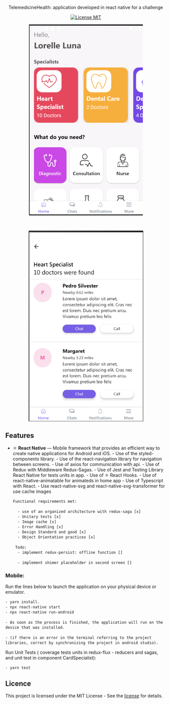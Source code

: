 <p align="center"> TelemedicineHealth: ​​application developed in react native for a challenge

<p align="center">
  <a href="https://opensource.org/licenses/MIT">
    <img src="https://img.shields.io/badge/License-MIT-blue.svg" alt="License MIT">
  </a>
</p>

<p align="center">
  <a href="https://opensource.org/licenses/MIT">
    <img src="assets/apresentation/home.png" alt="License MIT">
  </a>
</p>

<br>

<p align="center">
  <a href="https://opensource.org/licenses/MIT">
    <img src="assets/apresentation/list.png" alt="License MIT">
  </a>
</p>

## Features

- ⚛️ **React Native** —  Mobile framework that provides an efficient way to create native applications for Android and iOS.
       - Use of the styled-components library.
       - Use of the react-navigation library for navigation between screens.
       - Use of axios for communication with api.
       - Use of Redux with Middleware Redux-Sagas.
       - Use of Jest and Testing Library React Native for tests units in app.
       - Use of ⚛️ React Hooks.
       - Use of react-native-animatable for animateds in home app
       - Use of Typescript with React.
       - Use react-native-svg and react-native-svg-transformer for use cache images

      Functional requirements met:

        - use of an organized architecture with redux-saga [x]
        - Unitary tests [x]
        - Image cache [x]
        - Error Handling [x]
        - Design Standard and good [x]
        - Object Orientation practices [x]

       Todo:
        - implement redux-persist: offline function []

        - implement shimer placeholder in second screen []

### Mobile:

Run the lines below to launch the application on your physical device or emulator.

    - yarn install.
    - npx react-native start
    - npx react-native run-android

    - As soon as the process is finished, the application will run on the device that was installed.

    - (if there is an error in the terminal referring to the project libraries, correct by synchronizing the project in android studio).

Run Unit Tests ( coverage tests units in redux-flux - reducers and sagas, and unit test in component CardSpecialist):

    - yarn test

## Licence

This project is licensed under the MIT License - See the [license](https://opensource.org/licenses/MIT) for details.
